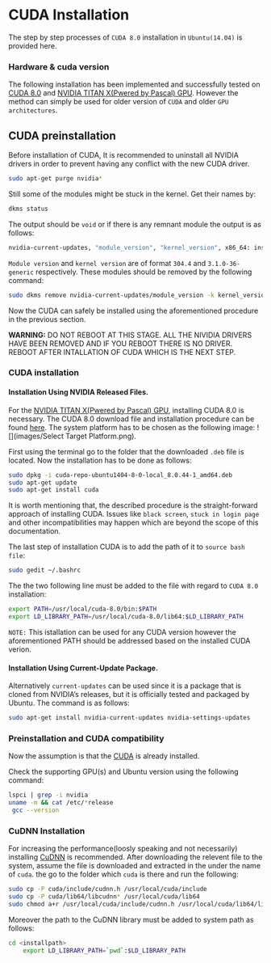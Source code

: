 # CUDA Installation
The step by step processes of `CUDA 8.0` installation in `Ubuntu(14.04)` is provided here. 

### Hardware & cuda version
The following installation has been implemented and successfully tested on [CUDA 8.0](http://on-demand.gputechconf.com/gtc/2016/webinar/cuda-8-features-overview.pdf) and [NVIDIA TITAN X(Pwered by Pascal) GPU](http://www.geforce.com/hardware/10series/titan-x-pascal). However the method can simply be used for older version of `CUDA` and older `GPU architectures`.

## CUDA preinstallation
Before installation of CUDA, It is recommended to uninstall all NVIDIA drivers in order to prevent having any conflict with the new CUDA driver.
```bash
sudo apt-get purge nvidia*
```
Still some of the modules might be stuck in the kernel. Get their names by:
```bash
dkms status
```
The output should be `void` or if there is any remnant module the output is as follows:
```bash
nvidia-current-updates, "module_version", "kernel_version", x86_64: installed
```
`Module version` and `kernel version` are of format `304.4` and `3.1.0-36-generic` respectively. These modules should be removed by the following command:
```bash
sudo dkms remove nvidia-current-updates/module_version -k kernel_version
```
Now the CUDA can safely be installed using the aforementioned procedure in the previous section.

**WARNING:** DO NOT REBOOT AT THIS STAGE. ALL THE NIVIDIA DRIVERS HAVE BEEN REMOVED AND IF YOU REBOOT THERE IS NO DRIVER. REBOOT AFTER INTALLATION OF CUDA WHICH IS THE NEXT STEP.


### CUDA installation

#### Installation Using NVIDIA Released Files.

For the [NVIDIA TITAN X(Pwered by Pascal) GPU](http://www.geforce.com/hardware/10series/titan-x-pascal), installing CUDA 8.0 is necessary. The CUDA 8.0 download file and installation procedure can be found [here](https://developer.nvidia.com/cuda-downloads). The system platform has to be chosen as the following image: ![](images/Select Target Platform.png).

First using the terminal go to the folder that the downloaded `.deb` file is located. Now the installation has to be done as follows:

```bash
sudo dpkg -i cuda-repo-ubuntu1404-8-0-local_8.0.44-1_amd64.deb
sudo apt-get update
sudo apt-get install cuda
```

It is worth mentioning that, the described procedure is the straight-forward approach of installing CUDA. Issues like `black screen`, `stuck in login page` and other incompatibilities may happen which are beyond the scope of this documentation.

The last step of installation CUDA is to add the path of it to `source bash file`:
```bash
sudo gedit ~/.bashrc
```

The the two following line must be added to the file with regard to `CUDA 8.0` installation:

```bash
export PATH=/usr/local/cuda-8.0/bin:$PATH
export LD_LIBRARY_PATH=/usr/local/cuda-8.0/lib64:$LD_LIBRARY_PATH
```

`NOTE:` This istallation can be used for any CUDA version however the aforementioned PATH should be addressed based on the installed CUDA verion.

#### Installation Using Current-Update Package.
Alternatively `current-updates` can be used since it is a package that is cloned from NVIDIA’s releases,
but it is officially tested and packaged by Ubuntu. The command is as follows:

```bash
sudo apt-get install nvidia-current-updates nvidia-settings-updates
```


### Preinstallation and CUDA compatibility
Now the assumption is that the [CUDA](http://docs.nvidia.com/cuda/cuda-installation-guide-linux/#axzz4MnU6Gq6E) is already installed.

Check the supporting GPU(s) and Ubuntu version using the following command:

```bash
lspci | grep -i nvidia
uname -m && cat /etc/*release
 gcc --version
```

### CuDNN Installation

For increasing the performance(loosly speaking and not necessarily) installing [CuDNN](https://developer.nvidia.com/cudnn) is recommended.
After downloading the relevent file to the system, assume the file is downloaded and extracted in the <directory> under
the name of `cuda`. the go to the folder which `cuda` is there and run the following:

```bash
sudo cp -P cuda/include/cudnn.h /usr/local/cuda/include
sudo cp -P cuda/lib64/libcudnn* /usr/local/cuda/lib64
sudo chmod a+r /usr/local/cuda/include/cudnn.h /usr/local/cuda/lib64/libcudnn*
```

Moreover the path to the CuDNN library must be added to system path as follows:
```bash
cd <installpath>
    export LD_LIBRARY_PATH=`pwd`:$LD_LIBRARY_PATH
```
